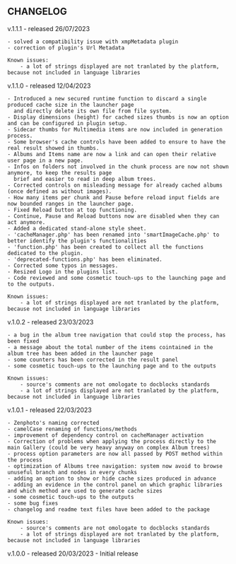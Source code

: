 CHANGELOG
--------------------------
v.1.1.1 - released 26/07/2023

	- solved a compatibility issue with xmpMetadata plugin
	- correction of plugin's Url Metadata

	Known issues:
		- a lot of strings displayed are not tranlated by the platform, because not included in language libraries


v.1.1.0 - released 12/04/2023

	- Introduced a new secured runtime function to discard a single produced cache size in the launcher page
	  and directly delete its own file from file system.
	- Display dimensions (height) for cached sizes thumbs is now an option and can be configured in plugin setup.
	- Sidecar thumbs for Multimedia items are now included in generation process.
	- Some browser's cache controls have been added to ensure to have the real result showed in thumbs.
	- Albums and Items name are now a link and can open their relative user page in a new page.
	- Infos on folders not involved in the chunk process are now not shown anymore, to keep the results page
	  brief and easier to read in deep album trees.
	- Corrected controls on misleading message for already cached albums (once defined as without images).
	- How many items per chunk and Pause before reload input fields are now bounded ranges in the launcher page.
	- Fixed Reload button at top functioning.
	- Continue, Pause and Reload buttons now are disabled when they can act anymore.
	- Added a dedicated stand-alone style sheet.
	- 'cacheManager.php' has been renamed into 'smartImageCache.php' to better identify the plugin's functionalities
	- 'function.php' has been created to collect all the functions dedicated to the plugin.
	- 'deprecated-functions.php' has been eliminated.
	- Corrected some typos in messages.
	- Resized Logo in the plugins list.
	- Code reviewed and some cosmetic touch-ups to the launching page and to the outputs.

	Known issues:
		- a lot of strings displayed are not tranlated by the platform, because not included in language libraries

v.1.0.2 - released 23/03/2023

	- a bug in the album tree navigation that could stop the process, has been fixed
	- a message about the total number of the items cointained in the album tree has been added in the launcher page
	- some counters has been corrected in the result panel
	- some cosmetic touch-ups to the launching page and to the outputs

	Known issues:
		- source's comments are not omologate to docblocks standards
		- a lot of strings displayed are not tranlated by the platform, because not included in language libraries

v.1.0.1 - released 22/03/2023

	- Zenphoto's naming corrected
	- camelCase renaming of functions/methods
	- improvement of dependency control on cacheManager activation
	- Correction of problems when applying the process directly to the main Gallery (could be very heavy anyway on complex Album trees)
	- process option parameters are now all passed by POST method within the process
	- optimization of Albums tree navigation: system now avoid to browse unuseful branch and nodes in every chunks
	- adding an option to show or hide cache sizes produced in advance
	- adding an evidence in the control panel on which graphic libraries and which method are used to generate cache sizes
	- some cosmetic touch-ups to the outputs
	- some bug fixes
	- changelog and readme text files have been added to the package

	Known issues:
		- source's comments are not omologate to docblocks standards
		- a lot of strings displayed are not tranlated by the platform, because not included in language libraries

v.1.0.0 - released 20/03/2023
	- Initial release